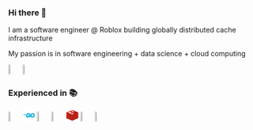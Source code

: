 ### Hi there 👋

I am a software engineer @ Roblox building globally distributed cache infrastructure

My passion is in software engineering + data science + cloud computing


<a href="https://www.linkedin.com/in/pranish-pantha/"><img src="https://cdn.jsdelivr.net/gh/devicons/devicon/icons/linkedin/linkedin-original.svg" height="5%" width="5%"/></a>
<a href="https://pranishpantha.me"><img src="https://pranishpantha.me/assets/img/favicon-32x32.png" height="5%" width="5%"></a>

### Experienced in 📚
<a href="https://www.python.org/" target="_blank" rel="noopener noreferrer"><img src="https://cdn.jsdelivr.net/gh/devicons/devicon/icons/python/python-original.svg" height="5%" width="5%"/></a>
<a href="https://go.dev/" target="_blank" rel="noopener noreferrer"><img src="https://github.com/devicons/devicon/blob/v2.15.1/icons/go/go-original-wordmark.svg" height="5%" width="5%"/></a>
<a href="https://cplusplus.com/" target="_blank" rel="noopener noreferrer"><img src="https://cdn.jsdelivr.net/gh/devicons/devicon/icons/cplusplus/cplusplus-original.svg" height="5%" width="5%" /></a>
<a href="https://www.postgresql.org/" target="_blank" rel="noopener noreferrer"><img src="https://cdn.jsdelivr.net/gh/devicons/devicon/icons/postgresql/postgresql-original.svg" height="5%" width="5%"/></a>
<a href="https://redis.io/" target="_blank" rel="noopener noreferrer"><img src="https://github.com/devicons/devicon/blob/v2.15.1/icons/redis/redis-original.svg" height="5%" width="5%"/></a>
<a href="https://aws.amazon.com/" target="_blank" rel="noopener noreferrer"><img src="https://cdn.jsdelivr.net/gh/devicons/devicon/icons/amazonwebservices/amazonwebservices-original.svg" height="5%" width="5%" /></a>
<a href="https://cloud.google.com/" target="_blank" rel="noopener noreferrer"><img src="https://cdn.jsdelivr.net/gh/devicons/devicon/icons/googlecloud/googlecloud-original.svg" height="5%" width="5%"/></a>
